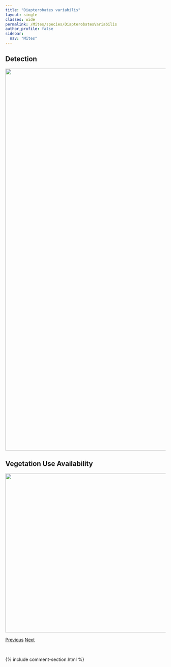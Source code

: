 ```yaml
---
title: "Diapterobates variabilis"
layout: single
classes: wide
permalink: /Mites/species/DiapterobatesVariabilis
author_profile: false
sidebar:
  nav: "Mites"
---
```


<h2>Detection</h2>

<a href="https://drive.google.com/uc?export=view&id=1iSyCU9fxUK8SBd9EEqPAmhSToUMGdzE3">
<img src="https://drive.google.com/uc?export=view&id=1iSyCU9fxUK8SBd9EEqPAmhSToUMGdzE3" height = "1200" width = "800">
</a>


<h2>Vegetation Use Availability</h2>

<a href="https://drive.google.com/uc?export=view&id=1i5nmCT43kGjlzLJNjydFFzrqN-UoR0Cl">
<img src="https://drive.google.com/uc?export=view&id=1i5nmCT43kGjlzLJNjydFFzrqN-UoR0Cl" height = "500" width = "1000">
</a>


<a href="/DevelopmentWebsite/Mites/species/DiapterobatesSitnikovae" class="pagination--pager" title="Diapterobates sitnikovae">Previous</a> <a href="/DevelopmentWebsite/Mites/species/DometorinaPlantivaga" class="pagination--pager" title="Dometorina plantivaga">Next</a>

<p>&nbsp;</p>

{% include comment-section.html %}
